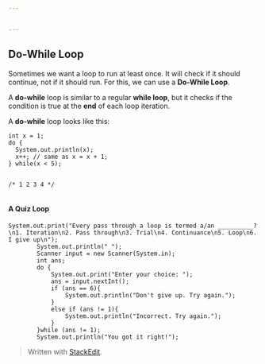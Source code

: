 ```yaml
---


---
```


<h2 id="do-while-loop">Do-While Loop</h2>
<p>Sometimes we want a loop to run at least once. It will check if it should continue, not if it should run. For this, we can use a <strong>Do-While Loop</strong>.</p>
<p>A <strong>do-while</strong> loop is similar to a regular <strong>while loop</strong>, but it checks if the condition is true at the <strong>end</strong> of each loop iteration.</p>
<p>A <strong>do-while</strong> loop looks like this:</p>
<pre><code>int x = 1;
do {
  System.out.println(x);
  x++; // same as x = x + 1;
} while(x &lt; 5);

/*
1
2
3
4
*/
</code></pre>
<h4 id="a-quiz-loop">A Quiz Loop</h4>
<pre><code>System.out.print("Every pass through a loop is termed a/an __________?\n1. Iteration\n2. Pass through\n3. Trial\n4. Continuance\n5. Loop\n6. I give up\n");
        System.out.println(" ");
        Scanner input = new Scanner(System.in);
        int ans;
        do {
            System.out.print("Enter your choice: ");
            ans = input.nextInt();
            if (ans == 6){
                System.out.println("Don't give up. Try again.");
            }
            else if (ans != 1){
                System.out.println("Incorrect. Try again.");
            }
        }while (ans != 1);
        System.out.println("You got it right!");
</code></pre>
<blockquote>
<p>Written with <a href="https://stackedit.io/">StackEdit</a>.</p>
</blockquote>


